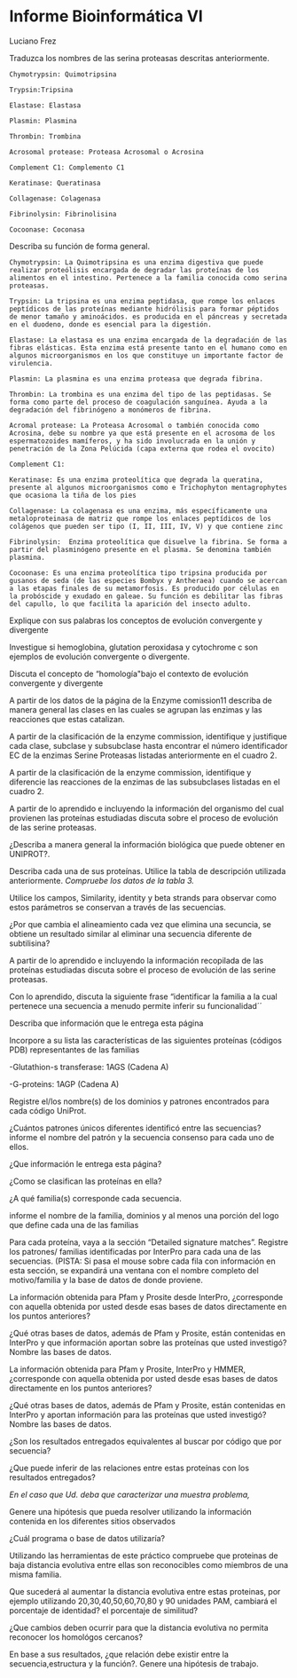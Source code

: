 # Informe Bioinformática VI
Luciano Frez

Traduzca los nombres de las serina proteasas descritas anteriormente.

    Chymotrypsin: Quimotripsina
    
    Trypsin:Tripsina
    
    Elastase: Elastasa
    
    Plasmin: Plasmina
    
    Thrombin: Trombina
    
    Acrosomal protease: Proteasa Acrosomal o Acrosina
    
    Complement C1: Complemento C1
    
    Keratinase: Queratinasa
    
    Collagenase: Colagenasa
    
    Fibrinolysin: Fibrinolisina
    
    Cocoonase: Coconasa

Describa su función de forma general.

    Chymotrypsin: La Quimotripsina es una enzima digestiva que puede realizar proteólisis encargada de degradar las proteínas de los alimentos en el intestino. Pertenece a la familia conocida como serina proteasas.
    
    Trypsin: La tripsina es una enzima peptidasa, que rompe los enlaces peptídicos de las proteínas mediante hidrólisis para formar péptidos de menor tamaño y aminoácidos. es producida en el páncreas y secretada en el duodeno, donde es esencial para la digestión.
    
    Elastase: La elastasa es una enzima encargada de la degradación de las fibras elásticas. Esta enzima está presente tanto en el humano como en algunos microorganismos en los que constituye un importante factor de virulencia.
    
    Plasmin: La plasmina es una enzima proteasa que degrada fibrina.
    
    Thrombin: La trombina es una enzima del tipo de las peptidasas. Se forma como parte del proceso de coagulación sanguínea. Ayuda a la degradación del fibrinógeno a monómeros de fibrina.
    
    Acromal protease: La Proteasa Acrosomal o también conocida como Acrosina, debe su nombre ya que está presente en el acrosoma de los espermatozoides mamíferos, y ha sido involucrada en la unión y penetración de la Zona Pelúcida (capa externa que rodea el ovocito)
    
    Complement C1: 
    
    Keratinase: Es una enzima proteolítica que degrada la queratina, presente al algunos microorganismos como e Trichophyton mentagrophytes que ocasiona la tiña de los pies
    
    Collagenase: La colagenasa es una enzima, más específicamente una metaloproteinasa de matriz que rompe los enlaces peptídicos de los colágenos que pueden ser tipo (I, II, III, IV, V) y que contiene zinc
    
    Fibrinolysin:  Enzima proteolítica que disuelve la fibrina. Se forma a partir del plasminógeno presente en el plasma. Se denomina también plasmina.
    
    Cocoonase: Es una enzima proteolítica tipo tripsina producida por gusanos de seda (de las especies Bombyx y Antheraea) cuando se acercan a las etapas finales de su metamorfosis. Es producido por células en la probóscide y exudado en galeae. Su función es debilitar las fibras del capullo, lo que facilita la aparición del insecto adulto.



Explique con sus palabras los conceptos de evolución convergente y divergente

Investigue si hemoglobina, glutation peroxidasa y cytochrome c son ejemplos de evolución
convergente o divergente.

Discuta el concepto de “homología"bajo el contexto de evolución convergente y divergente

A partir de los datos de la página de la Enzyme comission11 describa de manera general las
clases en las cuales se agrupan las enzimas y las reacciones que estas catalizan.

A partir de la clasificación de la enzyme commission, identifique y justifique cada clase,
subclase y subsubclase hasta encontrar el número identificador EC de la enzimas Serine
Proteasas listadas anteriormente en el cuadro 2.

A partir de la clasificación de la enzyme commission, identifique y diferencie las reacciones
de la enzimas de las subsubclases listadas en el cuadro 2.

A partir de lo aprendido e incluyendo la información del organismo del cual provienen las
proteínas estudiadas discuta sobre el proceso de evolución de las serine proteasas.

¿Describa a manera general la información biológica que puede obtener en UNIPROT?.

Describa cada una de sus proteínas. Utilice la tabla de descripción utilizada anteriormente. *Compruebe los datos de la tabla 3.*

Utilice los campos, Similarity, identity y beta strands para observar como estos parámetros
se conservan a través de las secuencias.

¿Por que cambia el alineamiento cada vez que elimina una secuncia, se obtiene un resultado
similar al eliminar una secuencia diferente de subtilisina?

A partir de lo aprendido e incluyendo la información recopilada de las proteínas estudiadas
discuta sobre el proceso de evolución de las serine proteasas.

Con lo aprendido, discuta la siguiente frase “identificar la familia a la cual pertenece una
secuencia a menudo permite inferir su funcionalidad´´

Describa que información que le entrega esta página

Incorpore a su lista las características de las siguientes proteínas (códigos PDB) representantes
de las familias

-Glutathion-s transferase: 1AGS (Cadena A)

-G-proteins: 1AGP (Cadena A)

Registre el/los nombre(s) de los dominios y patrones encontrados para cada código UniProt.

¿Cuántos patrones únicos diferentes identificó entre las secuencias? informe el nombre del
patrón y la secuencia consenso para cada uno de ellos.

¿Que información le entrega esta página?

¿Como se clasifican las proteínas en ella?

¿A qué familia(s) corresponde cada secuencia.

informe el nombre de la familia, dominios y al menos una porción del logo que define cada
una de las familias

Para cada proteína, vaya a la sección “Detailed signature matches”. Registre los patrones/
familias identificadas por InterPro para cada una de las secuencias. (PISTA: Si pasa
el mouse sobre cada fila con información en esta sección, se expandirá una ventana con el
nombre completo del motivo/familia y la base de datos de donde proviene.

La información obtenida para Pfam y Prosite desde InterPro, ¿corresponde con aquella
obtenida por usted desde esas bases de datos directamente en los puntos anteriores?

¿Qué otras bases de datos, además de Pfam y Prosite, están contenidas en InterPro y que
información aportan sobre las proteínas que usted investigó? Nombre las bases de datos.

La información obtenida para Pfam y Prosite, InterPro y HMMER, ¿corresponde con aquella
obtenida por usted desde esas bases de datos directamente en los puntos anteriores?

¿Qué otras bases de datos, además de Pfam y Prosite, están contenidas en InterPro y aportan
información para las proteínas que usted investigó? Nombre las bases de datos.

¿Son los resultados entregados equivalentes al buscar por código que por secuencia?

¿Que puede inferir de las relaciones entre estas proteínas con los resultados entregados?

*En el caso que Ud. deba que caracterizar una muestra problema,*

Genere una hipótesis que pueda resolver utilizando la información contenida en los diferentes
sitios observados

¿Cuál programa o base de datos utilizaría?

Utilizando las herramientas de este práctico compruebe que proteinas de baja distancia
evolutiva entre ellas son reconocibles como miembros de una misma familia.

Que sucederá al aumentar la distancia evolutiva entre estas proteinas, por ejemplo utilizando
20,30,40,50,60,70,80 y 90 unidades PAM, cambiará el porcentaje de identidad? el porcentaje
de similitud?

¿Que cambios deben ocurrir para que la distancia evolutiva no permita reconocer los homológos
cercanos?

En base a sus resultados, ¿que relación debe existir entre la secuencia,estructura y la función?.
Genere una hipótesis de trabajo.
